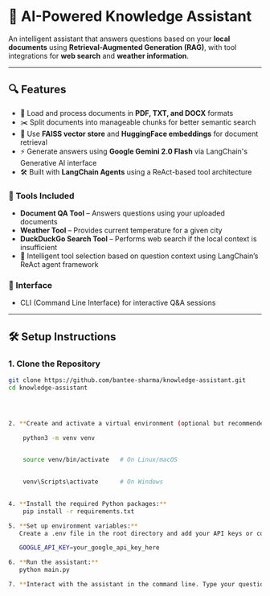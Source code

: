 # 🤖 AI-Powered Knowledge Assistant

An intelligent assistant that answers questions based on your **local documents** using **Retrieval-Augmented Generation (RAG)**, with tool integrations for **web search** and **weather information**.

---

## 🔍 Features

- 📄 Load and process documents in **PDF, TXT, and DOCX** formats
- ✂️ Split documents into manageable chunks for better semantic search
- 🧠 Use **FAISS vector store** and **HuggingFace embeddings** for document retrieval
- ⚡ Generate answers using **Google Gemini 2.0 Flash** via LangChain's Generative AI interface
- 🛠️ Built with **LangChain Agents** using a ReAct-based tool architecture

### 🚀 Tools Included

- **Document QA Tool** – Answers questions using your uploaded documents
- **Weather Tool** – Provides current temperature for a given city
- **DuckDuckGo Search Tool** – Performs web search if the local context is insufficient
- 🧠 Intelligent tool selection based on question context using LangChain’s ReAct agent framework

### 💬 Interface

- CLI (Command Line Interface) for interactive Q&A sessions

---

## 🛠️ Setup Instructions

### 1. Clone the Repository

```bash
git clone https://github.com/bantee-sharma/knowledge-assistant.git
cd knowledge-assistant




2. **Create and activate a virtual environment (optional but recommended):**

    python3 -m venv venv

   
    source venv/bin/activate   # On Linux/macOS

   
    venv\Scripts\activate      # On Windows
   

4. **Install the required Python packages:**
    pip install -r requirements.txt

5. **Set up environment variables:**
   Create a .env file in the root directory and add your API keys or configuration, for example:

   GOOGLE_API_KEY=your_google_api_key_here

6. **Run the assistant:**
   python main.py

7. **Interact with the assistant in the command line. Type your question and press Enter. Type exit or quit to stop.**
   



